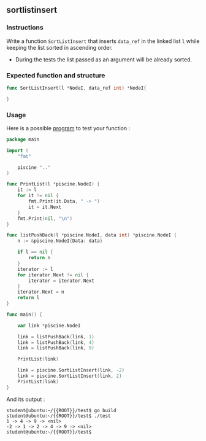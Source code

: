 ## sortlistinsert

### Instructions

Write a function `SortListInsert` that inserts `data_ref` in the linked list `l` while keeping the list sorted in ascending order.

-   During the tests the list passed as an argument will be already sorted.

### Expected function and structure

```go
func SortListInsert(l *NodeI, data_ref int) *NodeI{

}
```

### Usage

Here is a possible [program](TODO-LINK) to test your function :

```go
package main

import (
	"fmt"

	piscine ".."
)

func PrintList(l *piscine.NodeI) {
	it := l
	for it != nil {
		fmt.Print(it.Data, " -> ")
		it = it.Next
	}
	fmt.Print(nil, "\n")
}

func listPushBack(l *piscine.NodeI, data int) *piscine.NodeI {
	n := &piscine.NodeI{Data: data}

	if l == nil {
		return n
	}
	iterator := l
	for iterator.Next != nil {
		iterator = iterator.Next
	}
	iterator.Next = n
	return l
}

func main() {

	var link *piscine.NodeI

	link = listPushBack(link, 1)
	link = listPushBack(link, 4)
	link = listPushBack(link, 9)

	PrintList(link)

	link = piscine.SortListInsert(link, -2)
	link = piscine.SortListInsert(link, 2)
	PrintList(link)
}
```

And its output :

```console
student@ubuntu:~/{{ROOT}}/test$ go build
student@ubuntu:~/{{ROOT}}/test$ ./test
1 -> 4 -> 9 -> <nil>
-2 -> 1 -> 2 -> 4 -> 9 -> <nil>
student@ubuntu:~/{{ROOT}}/test$
```
